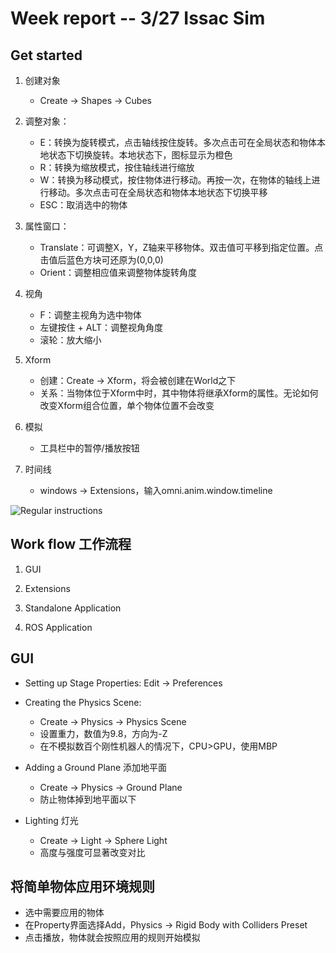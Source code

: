 # Week report -- 3/27 Issac Sim

## Get started
1. 创建对象
    - Create -> Shapes -> Cubes  
      
2. 调整对象：
    - E：转换为旋转模式，点击轴线按住旋转。多次点击可在全局状态和物体本地状态下切换旋转。本地状态下，图标显示为橙色
    - R：转换为缩放模式，按住轴线进行缩放
    - W：转换为移动模式，按住物体进行移动。再按一次，在物体的轴线上进行移动。多次点击可在全局状态和物体本地状态下切换平移
    - ESC：取消选中的物体

3. 属性窗口：
    - Translate：可调整X，Y，Z轴来平移物体。双击值可平移到指定位置。点击值后蓝色方块可还原为(0,0,0)
    - Orient：调整相应值来调整物体旋转角度

4. 视角
    - F：调整主视角为选中物体
    - 左键按住 + ALT：调整视角角度
    - 滚轮：放大缩小

5. Xform
    - 创建：Create -> Xform，将会被创建在World之下
    - 关系：当物体位于Xform中时，其中物体将继承Xform的属性。无论如何改变Xform组合位置，单个物体位置不会改变

6. 模拟
    - 工具栏中的暂停/播放按钮

7. 时间线
    - windows -> Extensions，输入omni.anim.window.timeline

![Regular instructions](\regular_inputs.png)

## Work flow 工作流程
1. GUI

2. Extensions

3. Standalone Application

4. ROS Application

## GUI 
- Setting up Stage Properties: Edit -> Preferences

- Creating the Physics Scene: 
    * Create -> Physics -> Physics Scene
    * 设置重力，数值为9.8，方向为-Z
    * 在不模拟数百个刚性机器人的情况下，CPU>GPU，使用MBP

- Adding a Ground Plane 添加地平面
    * Create -> Physics -> Ground Plane
    * 防止物体掉到地平面以下

- Lighting 灯光
    * Create -> Light -> Sphere Light
    * 高度与强度可显著改变对比


## 将简单物体应用环境规则
* 选中需要应用的物体
* 在Property界面选择Add，Physics -> Rigid Body with Colliders Preset
* 点击播放，物体就会按照应用的规则开始模拟


